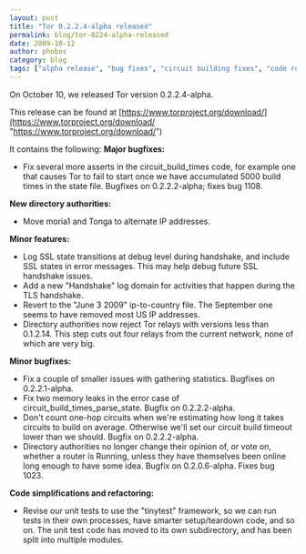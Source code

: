 ```yaml
---
layout: post
title: "Tor 0.2.2.4-alpha released"
permalink: blog/tor-0224-alpha-released
date: 2009-10-12
author: phobos
category: blog
tags: ["alpha release", "bug fixes", "circuit building fixes", "code refactoring", "IP Address changes", "memory leaks", "tinytest framework"]
---
```


On October 10, we released Tor version 0.2.2.4-alpha.

This release can be found at [https://www.torproject.org/download/](https://www.torproject.org/download/ "https://www.torproject.org/download/")

It contains the following:
**Major bugfixes:**

- Fix several more asserts in the circuit\_build\_times code, for
 example one that causes Tor to fail to start once we have
 accumulated 5000 build times in the state file. Bugfixes on
 0.2.2.2-alpha; fixes bug 1108.

**New directory authorities:**

- Move moria1 and Tonga to alternate IP addresses.

**Minor features:**

- Log SSL state transitions at debug level during handshake, and
 include SSL states in error messages. This may help debug future
 SSL handshake issues.
- Add a new "Handshake" log domain for activities that happen
 during the TLS handshake.
- Revert to the "June 3 2009" ip-to-country file. The September one
 seems to have removed most US IP addresses.
- Directory authorities now reject Tor relays with versions less than
 0.1.2.14. This step cuts out four relays from the current network,
 none of which are very big.

**Minor bugfixes:**

- Fix a couple of smaller issues with gathering statistics. Bugfixes
 on 0.2.2.1-alpha.
- Fix two memory leaks in the error case of
 circuit\_build\_times\_parse\_state. Bugfix on 0.2.2.2-alpha.
- Don't count one-hop circuits when we're estimating how long it
 takes circuits to build on average. Otherwise we'll set our circuit
 build timeout lower than we should. Bugfix on 0.2.2.2-alpha.
- Directory authorities no longer change their opinion of, or vote on,
 whether a router is Running, unless they have themselves been
 online long enough to have some idea. Bugfix on 0.2.0.6-alpha.
 Fixes bug 1023.

**Code simplifications and refactoring:**

- Revise our unit tests to use the "tinytest" framework, so we
 can run tests in their own processes, have smarter setup/teardown
code, and so on. The unit test code has moved to its own
 subdirectory, and has been split into multiple modules.

